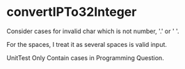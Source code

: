 # convertIPTo32Integer

Consider cases for invalid char which is not number, '.' or ' '.

For the spaces, I treat it as several spaces is valid input.

UnitTest Only Contain cases in Programming Question.
